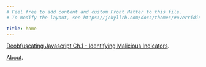 ```yaml
---
# Feel free to add content and custom Front Matter to this file.
# To modify the layout, see https://jekyllrb.com/docs/themes/#overriding-theme-defaults

title: home
---
```

[Deobfuscating Javascript Ch.1 - Identifying Malicious Indicators](./deobufscating-javascript1.html).

[About](./about/).